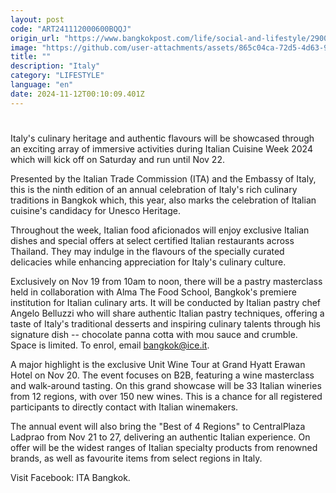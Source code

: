 ```yaml
---
layout: post
code: "ART241112000600BQQJ"
origin_url: "https://www.bangkokpost.com/life/social-and-lifestyle/2900672/celebrate-italys-culinary-heritage-as-cuisine-week-starts"
image: "https://github.com/user-attachments/assets/865c04ca-72d5-4d63-9dc0-d5d595abd569"
title: ""
description: "Italy"
category: "LIFESTYLE"
language: "en"
date: 2024-11-12T00:10:09.401Z
---
```


# 

Italy's culinary heritage and authentic flavours will be showcased through an exciting array of immersive activities during Italian Cuisine Week 2024 which will kick off on Saturday and run until Nov 22.

Presented by the Italian Trade Commission (ITA) and the Embassy of Italy, this is the ninth edition of an annual celebration of Italy's rich culinary traditions in Bangkok which, this year, also marks the celebration of Italian cuisine's candidacy for Unesco Heritage.

Throughout the week, Italian food aficionados will enjoy exclusive Italian dishes and special offers at select certified Italian restaurants across Thailand. They may indulge in the flavours of the specially curated delicacies while enhancing appreciation for Italy's culinary culture.

Exclusively on Nov 19 from 10am to noon, there will be a pastry masterclass held in collaboration with Alma The Food School, Bangkok's premiere institution for Italian culinary arts. It will be conducted by Italian pastry chef Angelo Belluzzi who will share authentic Italian pastry techniques, offering a taste of Italy's traditional desserts and inspiring culinary talents through his signature dish -- chocolate panna cotta with mou sauce and crumble. Space is limited. To enrol, email bangkok@ice.it.

A major highlight is the exclusive Unit Wine Tour at Grand Hyatt Erawan Hotel on Nov 20. The event focuses on B2B, featuring a wine masterclass and walk-around tasting. On this grand showcase will be 33 Italian wineries from 12 regions, with over 150 new wines. This is a chance for all registered participants to directly contact with Italian winemakers.

The annual event will also bring the "Best of 4 Regions" to CentralPlaza Ladprao from Nov 21 to 27, delivering an authentic Italian experience. On offer will be the widest ranges of Italian specialty products from renowned brands, as well as favourite items from select regions in Italy.

Visit Facebook: ITA Bangkok.